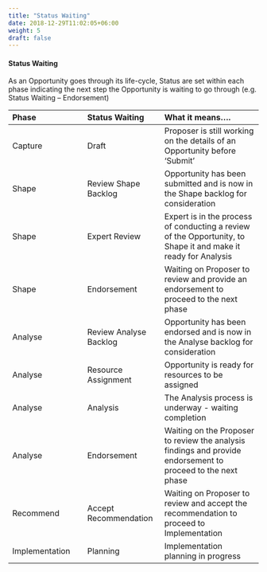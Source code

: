 ```yaml
---
title: "Status Waiting"
date: 2018-12-29T11:02:05+06:00
weight: 5
draft: false
---
```


#### Status Waiting
As an Opportunity goes through its life-cycle, Status are set within each phase
indicating the next step the Opportunity is waiting to go through (e.g. Status Waiting – Endorsement)

|<div style="width:135px">   Phase</div>  | <div style="width:135px">Status Waiting</div> | What it means….                                                	|
|:--------------	|:----------------------	| :-----------------------------------------	|
|     Capture    	|          Draft         	|                   Proposer is still working on the details of an Opportunity before ‘Submit’                   	|
|      Shape     	|  Review Shape Backlog  	|                Opportunity has been submitted and is now in the Shape backlog for consideration                	|
|     Shape     	|      Expert Review     	| Expert is in the process of conducting a review of the Opportunity, to Shape it and make it ready for Analysis 	|
|      Shape     	|       Endorsement      	|              Waiting on Proposer to review and provide an endorsement to proceed to the next phase             	|
|     Analyse   	| Review Analyse Backlog 	|                Opportunity has been endorsed and is now in the Analyse backlog for consideration               	|
|     Analyse    	|   Resource Assignment  	|                               Opportunity is ready for resources to be assigned                                	|
|     Analyse    	|        Analysis        	|                              The Analysis process is underway - waiting completion                             	|
|     Analyse    	|       Endorsement      	|  Waiting on the Proposer to review the analysis findings and provide endorsement to proceed to the next phase  	|
|    Recommend   	|  Accept Recommendation 	|            Waiting on Proposer to review and accept the recommendation to proceed to Implementation            	|
| Implementation 	|        Planning        	|                                       Implementation planning in progress                                      	|